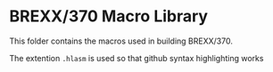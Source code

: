 BREXX/370 Macro Library
=======================

This folder contains the macros used in building BREXX/370. 

The extention `.hlasm` is used so that github syntax highlighting works
